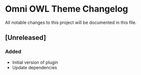 <!-- Keep a Changelog guide -> https://keepachangelog.com -->

# Omni OWL Theme Changelog

All notable changes to this project will be documented in this file.

## [Unreleased]

### Added

- Initial version of plugin
- Update dependencies

